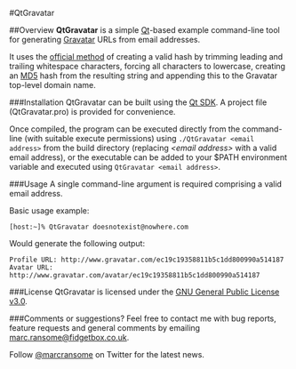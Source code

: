 #QtGravatar

##Overview
**QtGravatar** is a simple [Qt](http://qt.nokia.com/products/)-based example command-line tool for generating [Gravatar](http://www.gravatar.com) URLs from email addresses.

It uses the [official method](http://en.gravatar.com/site/implement/hash/) of creating a valid hash by trimming leading and trailing whitespace characters, forcing all characters to lowercase, creating an [MD5](http://en.wikipedia.org/wiki/MD5) hash from the resulting string and appending this to the Gravatar top-level domain name.

###Installation
QtGravatar can be built using the [Qt SDK](http://qt.nokia.com/products/qt-sdk).  A project file (QtGravatar.pro) is provided for convenience.

Once compiled, the program can be executed directly from the command-line (with suitable execute permissions) using `./QtGravatar <email address>` from the build directory (replacing _\<email address\>_ with a valid email address), or the executable can be added to your $PATH environment variable and executed using `QtGravatar <email address>`.

###Usage
A single command-line argument is required comprising a valid email address.

Basic usage example:  

	[host:~]% QtGravatar doesnotexist@nowhere.com
	
Would generate the following output:

	Profile URL: http://www.gravatar.com/ec19c19358811b5c1dd800990a514187
	Avatar URL: http://www.gravatar.com/avatar/ec19c19358811b5c1dd800990a514187

###License
QtGravatar is licensed under the [GNU General Public License v3.0](http://www.gnu.org/licenses/gpl.html).

###Comments or suggestions?
Feel free to contact me with bug reports, feature requests and general comments by emailing [marc.ransome@fidgetbox.co.uk](mailto:marc.ransome@fidgetbox.co.uk).

Follow [@marcransome](http://www.twitter.com/marcransome) on Twitter for the latest news.
